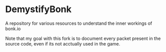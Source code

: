 # DemystifyBonk
A repository for various resources to understand the inner workings of bonk.io

Note that my goal with this fork is to document every packet present in the source code, even if its not acctually used in the game.
